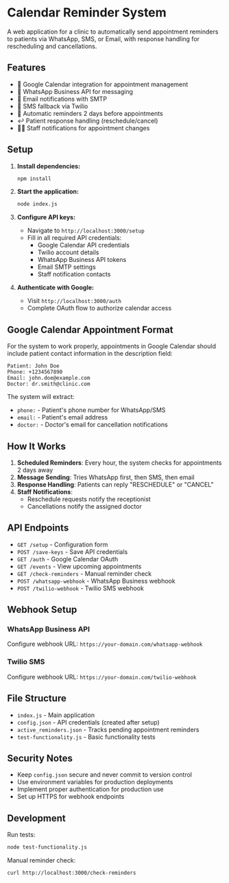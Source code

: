 # Calendar Reminder System

A web application for a clinic to automatically send appointment reminders to patients via WhatsApp, SMS, or Email, with response handling for rescheduling and cancellations.

## Features

- 📅 Google Calendar integration for appointment management
- 📱 WhatsApp Business API for messaging
- 📧 Email notifications with SMTP
- 📲 SMS fallback via Twilio
- 🔄 Automatic reminders 2 days before appointments
- ↩️ Patient response handling (reschedule/cancel)
- 👩‍⚕️ Staff notifications for appointment changes

## Setup

1. **Install dependencies:**
   ```bash
   npm install
   ```

2. **Start the application:**
   ```bash
   node index.js
   ```

3. **Configure API keys:**
   - Navigate to `http://localhost:3000/setup`
   - Fill in all required API credentials:
     - Google Calendar API credentials
     - Twilio account details
     - WhatsApp Business API tokens
     - Email SMTP settings
     - Staff notification contacts

4. **Authenticate with Google:**
   - Visit `http://localhost:3000/auth`
   - Complete OAuth flow to authorize calendar access

## Google Calendar Appointment Format

For the system to work properly, appointments in Google Calendar should include patient contact information in the description field:

```
Patient: John Doe
Phone: +1234567890
Email: john.doe@example.com
Doctor: dr.smith@clinic.com
```

The system will extract:
- `phone:` - Patient's phone number for WhatsApp/SMS
- `email:` - Patient's email address  
- `doctor:` - Doctor's email for cancellation notifications

## How It Works

1. **Scheduled Reminders**: Every hour, the system checks for appointments 2 days away
2. **Message Sending**: Tries WhatsApp first, then SMS, then email
3. **Response Handling**: Patients can reply "RESCHEDULE" or "CANCEL"
4. **Staff Notifications**: 
   - Reschedule requests notify the receptionist
   - Cancellations notify the assigned doctor

## API Endpoints

- `GET /setup` - Configuration form
- `POST /save-keys` - Save API credentials
- `GET /auth` - Google Calendar OAuth
- `GET /events` - View upcoming appointments
- `GET /check-reminders` - Manual reminder check
- `POST /whatsapp-webhook` - WhatsApp Business webhook
- `POST /twilio-webhook` - Twilio SMS webhook

## Webhook Setup

### WhatsApp Business API
Configure webhook URL: `https://your-domain.com/whatsapp-webhook`

### Twilio SMS
Configure webhook URL: `https://your-domain.com/twilio-webhook`

## File Structure

- `index.js` - Main application
- `config.json` - API credentials (created after setup)
- `active_reminders.json` - Tracks pending appointment reminders
- `test-functionality.js` - Basic functionality tests

## Security Notes

- Keep `config.json` secure and never commit to version control
- Use environment variables for production deployments
- Implement proper authentication for production use
- Set up HTTPS for webhook endpoints

## Development

Run tests:
```bash
node test-functionality.js
```

Manual reminder check:
```bash
curl http://localhost:3000/check-reminders
```